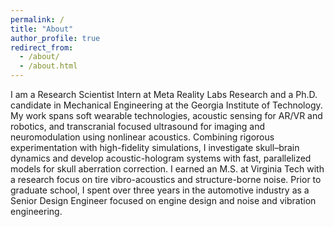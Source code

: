 ```yaml
---
permalink: /
title: "About"
author_profile: true
redirect_from: 
  - /about/
  - /about.html
---
```


I am a Research Scientist Intern at Meta Reality Labs Research and a Ph.D. candidate in Mechanical Engineering at the Georgia Institute of Technology. My work spans soft wearable technologies, acoustic sensing for AR/VR and robotics, and transcranial focused ultrasound for imaging and neuromodulation using nonlinear acoustics. Combining rigorous experimentation with high-fidelity simulations, I investigate skull–brain dynamics and develop acoustic-hologram systems with fast, parallelized models for skull aberration correction. I earned an M.S. at Virginia Tech with a research focus on tire vibro-acoustics and structure-borne noise. Prior to graduate school, I spent over three years in the automotive industry as a Senior Design Engineer focused on engine design and noise and vibration engineering.
